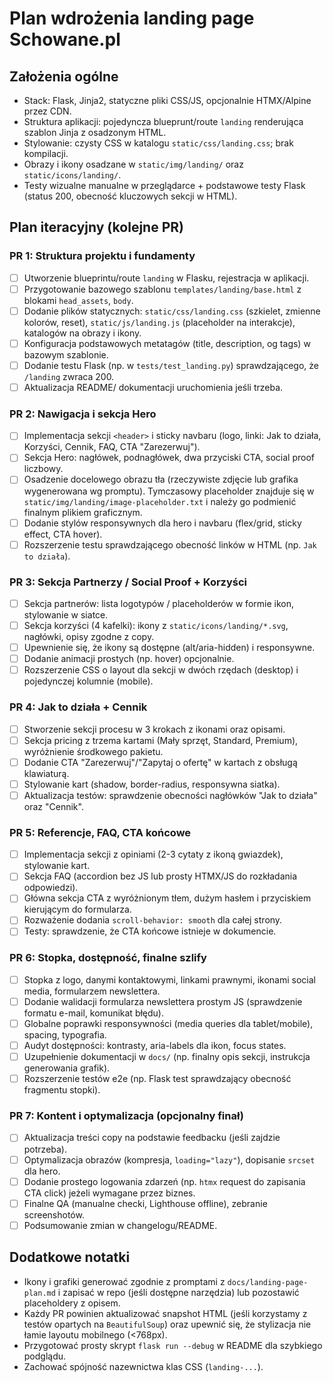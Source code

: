 # Plan wdrożenia landing page Schowane.pl

## Założenia ogólne
- Stack: Flask, Jinja2, statyczne pliki CSS/JS, opcjonalnie HTMX/Alpine przez CDN.
- Struktura aplikacji: pojedyncza blueprunt/route `landing` renderująca szablon Jinja z osadzonym HTML.
- Stylowanie: czysty CSS w katalogu `static/css/landing.css`; brak kompilacji.
- Obrazy i ikony osadzane w `static/img/landing/` oraz `static/icons/landing/`.
- Testy wizualne manualne w przeglądarce + podstawowe testy Flask (status 200, obecność kluczowych sekcji w HTML).

## Plan iteracyjny (kolejne PR)

### PR 1: Struktura projektu i fundamenty
- [ ] Utworzenie blueprintu/route `landing` w Flasku, rejestracja w aplikacji.
- [ ] Przygotowanie bazowego szablonu `templates/landing/base.html` z blokami `head_assets`, `body`.
- [ ] Dodanie plików statycznych: `static/css/landing.css` (szkielet, zmienne kolorów, reset), `static/js/landing.js` (placeholder na interakcje), katalogów na obrazy i ikony.
- [ ] Konfiguracja podstawowych metatagów (title, description, og tags) w bazowym szablonie.
- [ ] Dodanie testu Flask (np. w `tests/test_landing.py`) sprawdzającego, że `/landing` zwraca 200.
- [ ] Aktualizacja README/ dokumentacji uruchomienia jeśli trzeba.

### PR 2: Nawigacja i sekcja Hero
- [ ] Implementacja sekcji `<header>` i sticky navbaru (logo, linki: Jak to działa, Korzyści, Cennik, FAQ, CTA "Zarezerwuj").
- [ ] Sekcja Hero: nagłówek, podnagłówek, dwa przyciski CTA, social proof liczbowy.
- [ ] Osadzenie docelowego obrazu tła (rzeczywiste zdjęcie lub grafika wygenerowana wg promptu). Tymczasowy placeholder znajduje się w `static/img/landing/image-placeholder.txt` i należy go podmienić finalnym plikiem graficznym.
- [ ] Dodanie stylów responsywnych dla hero i navbaru (flex/grid, sticky effect, CTA hover).
- [ ] Rozszerzenie testu sprawdzającego obecność linków w HTML (np. `Jak to działa`).

### PR 3: Sekcja Partnerzy / Social Proof + Korzyści
- [ ] Sekcja partnerów: lista logotypów / placeholderów w formie ikon, stylowanie w siatce.
- [ ] Sekcja korzyści (4 kafelki): ikony z `static/icons/landing/*.svg`, nagłówki, opisy zgodne z copy.
- [ ] Upewnienie się, że ikony są dostępne (alt/aria-hidden) i responsywne.
- [ ] Dodanie animacji prostych (np. hover) opcjonalnie.
- [ ] Rozszerzenie CSS o layout dla sekcji w dwóch rzędach (desktop) i pojedynczej kolumnie (mobile).

### PR 4: Jak to działa + Cennik
- [ ] Stworzenie sekcji procesu w 3 krokach z ikonami oraz opisami.
- [ ] Sekcja pricing z trzema kartami (Mały sprzęt, Standard, Premium), wyróżnienie środkowego pakietu.
- [ ] Dodanie CTA "Zarezerwuj"/"Zapytaj o ofertę" w kartach z obsługą klawiaturą.
- [ ] Stylowanie kart (shadow, border-radius, responsywna siatka).
- [ ] Aktualizacja testów: sprawdzenie obecności nagłówków "Jak to działa" oraz "Cennik".

### PR 5: Referencje, FAQ, CTA końcowe
- [ ] Implementacja sekcji z opiniami (2-3 cytaty z ikoną gwiazdek), stylowanie kart.
- [ ] Sekcja FAQ (accordion bez JS lub prosty HTMX/JS do rozkładania odpowiedzi).
- [ ] Główna sekcja CTA z wyróżnionym tłem, dużym hasłem i przyciskiem kierującym do formularza.
- [ ] Rozważenie dodania `scroll-behavior: smooth` dla całej strony.
- [ ] Testy: sprawdzenie, że CTA końcowe istnieje w dokumencie.

### PR 6: Stopka, dostępność, finalne szlify
- [ ] Stopka z logo, danymi kontaktowymi, linkami prawnymi, ikonami social media, formularzem newslettera.
- [ ] Dodanie walidacji formularza newslettera prostym JS (sprawdzenie formatu e-mail, komunikat błędu).
- [ ] Globalne poprawki responsywności (media queries dla tablet/mobile), spacing, typografia.
- [ ] Audyt dostępności: kontrasty, aria-labels dla ikon, focus states.
- [ ] Uzupełnienie dokumentacji w `docs/` (np. finalny opis sekcji, instrukcja generowania grafik).
- [ ] Rozszerzenie testów e2e (np. Flask test sprawdzający obecność fragmentu stopki).

### PR 7: Kontent i optymalizacja (opcjonalny finał)
- [ ] Aktualizacja treści copy na podstawie feedbacku (jeśli zajdzie potrzeba).
- [ ] Optymalizacja obrazów (kompresja, `loading="lazy"`), dopisanie `srcset` dla hero.
- [ ] Dodanie prostego logowania zdarzeń (np. `htmx` request do zapisania CTA click) jeżeli wymagane przez biznes.
- [ ] Finalne QA (manualne checki, Lighthouse offline), zebranie screenshotów.
- [ ] Podsumowanie zmian w changelogu/README.

## Dodatkowe notatki
- Ikony i grafiki generować zgodnie z promptami z `docs/landing-page-plan.md` i zapisać w repo (jeśli dostępne narzędzia) lub pozostawić placeholdery z opisem.
- Każdy PR powinien aktualizować snapshot HTML (jeśli korzystamy z testów opartych na `BeautifulSoup`) oraz upewnić się, że stylizacja nie łamie layoutu mobilnego (<768px).
- Przygotować prosty skrypt `flask run --debug` w README dla szybkiego podglądu.
- Zachować spójność nazewnictwa klas CSS (`landing-...`).

